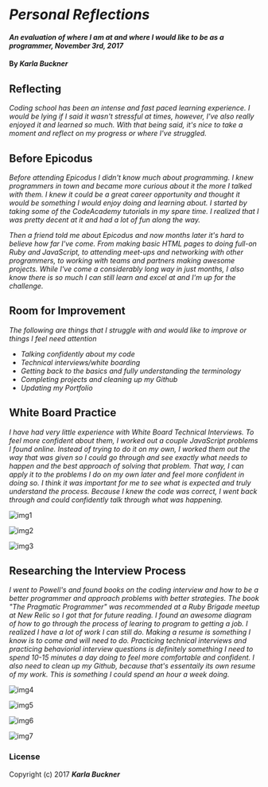 # _Personal Reflections_

#### _An evaluation of where I am at and where I would like to be as a programmer, November 3rd, 2017_

#### By _**Karla Buckner**_

## Reflecting

_Coding school has been an intense and fast paced learning experience. I would be lying if I said it wasn't stressful at times, however, I've also really enjoyed it and learned so much. With that being said, it's nice to take a moment and reflect on my progress or where I've struggled._

## Before Epicodus

_Before attending Epicodus I didn't know much about programming. I knew programmers in town and became more curious about it the more I talked with them. I knew it could be a great career opportunity and thought it would be something I would enjoy doing and learning about. I started by taking some of the CodeAcademy tutorials in my spare time. I realized that I was pretty decent at it and had a lot of fun along the way._

_Then a friend told me about Epicodus and now months later it's hard to believe how far I've come. From making basic HTML pages to doing full-on Ruby and JavaScript, to attending meet-ups and networking with other programmers, to working with teams and partners making awesome projects. While I've come a considerably long way in just months, I also know there is so much I can still learn and excel at and I'm up for the challenge._

## Room for Improvement

_The following are things that I struggle with and would like to improve or things I feel need attention_

* _Talking confidently about my code_
* _Technical interviews/white boarding_
* _Getting back to the basics and fully understanding the terminology_
* _Completing projects and cleaning up my Github_
* _Updating my Portfolio_

## White Board Practice

_I have had very little experience with White Board Technical Interviews. To feel more confident about them, I worked out a couple JavaScript problems I found online. Instead of trying to do it on my own, I worked them out the way that was given so I could go through and see exactly what needs to happen and the best approach of solving that problem. That way, I can apply it to the problems I do on my own later and feel more confident in doing so. I think it was important for me to see what is expected and truly understand the process. Because I knew the code was correct, I went back through and could confidently talk through what was happening._

![img1](https://user-images.githubusercontent.com/27794720/32390881-58447656-c08d-11e7-956e-083273736134.jpg)

![img2](https://user-images.githubusercontent.com/27794720/32390993-b47eacac-c08d-11e7-806f-ad5ee47fdc26.jpg)

![img3](https://user-images.githubusercontent.com/27794720/32390994-b64c4a26-c08d-11e7-8811-56156815ddce.jpg)

## Researching the Interview Process

_I went to Powell's and found books on the coding interview and how to be a better programmer and approach problems with better strategies. The book "The Pragmatic Programmer" was recommended at a Ruby Brigade meetup at New Relic so I got that for future reading. I found an awesome diagram of how to go through the process of learing to program to getting a job. I realized I have a lot of work I can still do. Making a resume is something I know is to come and will need to do. Practicing technical interviews and practicing behaviorial interview questions is definitely something I need to spend 10-15 minutes a day doing to feel more comfortable and confident. I also need to clean up my Github, because that's essentaily its own resume of my work. This is something I could spend an hour a week doing._

![img4](https://user-images.githubusercontent.com/27794720/32394494-8d79c83c-c09a-11e7-96ea-cf00d329c357.JPG)

![img5](https://user-images.githubusercontent.com/27794720/32394497-8e1b3adc-c09a-11e7-8b2a-c9fd76523b96.jpg)

![img6](https://user-images.githubusercontent.com/27794720/32394498-8e33b76a-c09a-11e7-8c26-7c536ca9419f.jpg)

![img7](https://user-images.githubusercontent.com/27794720/32394499-8e4a0a2e-c09a-11e7-844c-c61f4fd2b477.jpg)

### License

Copyright (c) 2017 **_Karla Buckner_**
